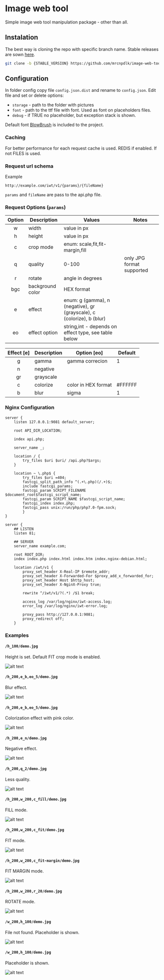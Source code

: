 # Image web tool

Simple image web tool manipulation package - other than all.

## Instalation

The best way is cloning the repo with specific branch name.
Stable releases are sown [here](https://github.com/mrcnpdlk/image-web-tool/releases).

```bash
git clone -b {STABLE_VERSION} https://github.com/mrcnpdlk/image-web-tool.git
```

## Configuration

In folder config copy file `config.json.dist` and rename to `config.json`.
Edit file and set or delete options:
  - `storage` - path to the folder with pictures
  - `font` - path to the ttf file with font. Used as font on placeholders files.
  - `debug` - if TRUE no placeholder, but exception stack is shown.

Default font [BlowBrush](https://www.behance.net/gallery/33043073/BlowBrush-free-font) is included to the project.

### Caching

For better performance for each request cache is used.
REDIS if enabled. If not FILES is used.

### Request url schema
Example
```code
http://example.com/iwt/v1/{params}/{fileName}
```

`params` and `fileName` are pass to the api.php file.

### Request Options (`params`)

| Option 	| Description  	| Values  	| Notes  	|
|:--:	|---	|---	|---	|
| w   	| width  	| value in px  	|   	|
| h   	| height  	| value in px  	|   	|
| c   	| crop mode  	| enum: scale,fit,fit-margin,fill  	|   	|
| q   	| quality  	| 0-100  	| only JPG format supported  	|
| r   	| rotate  	| angle in degrees  	|   	|
| bgc   	| background color  	| HEX format  	|   	|
| e   	| effect  	|   enum: g (gamma), n (negative), gr (grayscale), c (colorize), b (blur)|  	|
| eo   	| effect option  	| string,int - depends on effect type, see table below  	|   	|

| Effect [e] 	| Description  	| Option [eo]  	| Default  	|
|:--:	|---	|---	|---	|
|g|gamma|gamma correcion|1|
|n|negative|||
|gr|grayscale|||
|c|colorize|color in HEX format|#FFFFFF|
|b|blur|sigma|1|

### Nginx Configuration



```
server {
    listen 127.0.0.1:9081 default_server;

    root API_DIR_LOCATION;

    index api.php;

    server_name _;

    location / {
        try_files $uri $uri/ /api.php?$args;
    }

    location ~ \.php$ {
        try_files $uri =404;
        fastcgi_split_path_info ^(.+\.php)(/.+)$;
        include fastcgi_params;
        fastcgi_param SCRIPT_FILENAME $document_root$fastcgi_script_name;
        fastcgi_param SCRIPT_NAME $fastcgi_script_name;
        fastcgi_index index.php;
        fastcgi_pass unix:/run/php/php7.0-fpm.sock;
        }
}
```

```
server {
    ## LISTEN
    listen 81;

    ## SERVER
    server_name example.com;

    root ROOT_DIR;
    index index.php index.html index.htm index.nginx-debian.html;

    location /iwt/v1 {
        proxy_set_header X-Real-IP $remote_addr;
        proxy_set_header X-Forwarded-For $proxy_add_x_forwarded_for;
        proxy_set_header Host $http_host;
        proxy_set_header X-NginX-Proxy true;

        rewrite ^/iwt/v1/?(.*) /$1 break;

        access_log /var/log/nginx/iwt-access.log;
        error_log /var/log/nginx/iwt-error.log;

        proxy_pass http://127.0.0.1:9081;
        proxy_redirect off;
    }
```


### Examples
#### `/h_100/demo.jpg`
Height is set. Default FIT crop mode is enabled.

![alt text](https://github.com/mrcnpdlk/image-web-tool/blob/master/demo/h_100-demo.jpg?raw=true)

#### `/h_200,e_b,eo_5/demo.jpg`
Blur effect.

![alt text](https://github.com/mrcnpdlk/image-web-tool/blob/master/demo/h_200,e_b,eo_5-demo.jpg?raw=true)

#### `/h_200,e_b,eo_5/demo.jpg`
Colorization effect with pink color.

![alt text](https://github.com/mrcnpdlk/image-web-tool/blob/master/demo/h_200,e_c,eo_ff4080-demo.jpg?raw=true)

#### `/h_200,e_n/demo.jpg`
Negative effect.

![alt text](https://github.com/mrcnpdlk/image-web-tool/blob/master/demo/h_200,e_n-demo.jpg?raw=true)

#### `/h_200,q_2/demo.jpg`
Less quality.

![alt text](https://github.com/mrcnpdlk/image-web-tool/blob/master/demo/h_200,q_2-demo.jpg?raw=true)

#### `/h_200,w_200,c_fill/demo.jpg`
FILL mode.

![alt text](https://github.com/mrcnpdlk/image-web-tool/blob/master/demo/h_200,w_200,c_fill-demo.jpg?raw=true)

#### `/h_200,w_200,c_fit/demo.jpg`
FIT mode.

![alt text](https://github.com/mrcnpdlk/image-web-tool/blob/master/demo/h_200,w_200,c_fit-demo.jpg?raw=true)

#### `/h_200,w_200,c_fit-margin/demo.jpg`
FIT MARGIN mode.

![alt text](https://github.com/mrcnpdlk/image-web-tool/blob/master/demo/h_200,w_200,c_fit-margin-demo.jpg?raw=true)

#### `/h_200,w_200,r_20/demo.jpg`
ROTATE mode.

![alt text](https://github.com/mrcnpdlk/image-web-tool/blob/master/demo/h_200,w_200,r_20-demo.jpg?raw=true)

#### `/w_200,h_100/demo.jpg`
File not found. Placeholder is shown.

![alt text](https://github.com/mrcnpdlk/image-web-tool/blob/master/demo/w_200,h_100-notfound.png?raw=true)

#### `/w_200,h_100/demo.jpg`
Placeholder is shown.

![alt text](https://github.com/mrcnpdlk/image-web-tool/blob/master/demo/w_200,h_100-placeholder.png?raw=true)
